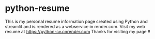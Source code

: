 # python-resume
This is my personal resume information page created using Python and streamlit and is rendered as a webservice in render.com.
Visit my web resume at https://python-cv.onrender.com
Thanks for visiting my page !!
